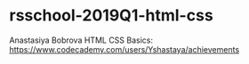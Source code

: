 # rsschool-2019Q1-html-css
Anastasiya Bobrova
HTML CSS Basics: https://www.codecademy.com/users/Yshastaya/achievements
